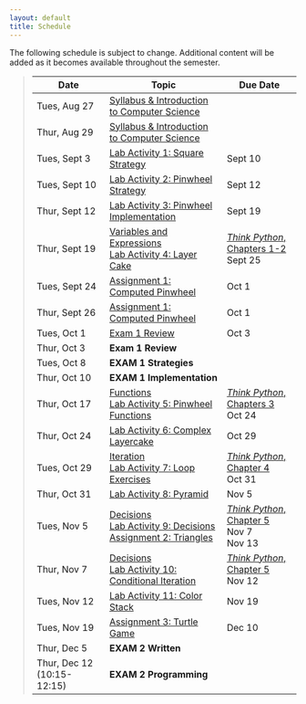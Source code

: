 ```yaml
---
layout: default
title: Schedule
---
```


The following schedule is subject to change.
Additional content will be added as it becomes available throughout the semester.


> **Date**       | **Topic**                        |  **Due Date**   |
> -------------- | -------------------------------- | ------------------ |
> Tues, Aug 27   | [Syllabus & Introduction to Computer Science](lectures/lecture0_intro.pdf)   |                    |
> Thur, Aug 29   | [Syllabus & Introduction to Computer Science](lectures/lecture0_intro.pdf)   |                    |
> Tues, Sept 3   | [Lab Activity 1: Square Strategy](labs/CS100_Lab1.pdf)  | Sept 10 |  
> Tues, Sept 10  | [Lab Activity 2: Pinwheel Strategy](labs/CS100_Lab2.pdf)  | Sept 12 |  
> Thur, Sept 12  | [Lab Activity 3: Pinwheel Implementation](labs/CS100_Lab3.pdf)  | Sept 19 |  
> Thur, Sept 19  |  [Variables and Expressions](lectures/lecture1_variables_expressions.pdf) <br /> [Lab Activity 4: Layer Cake](labs/CS100_Lab4.pdf) | [*Think Python*, Chapters 1-2](https://greenteapress.com/wp/think-python-2e/) <br /> Sept 25 |
> Tues, Sept 24  | [Assignment 1: Computed Pinwheel](assign/CS100_Assign1.pdf)  | Oct 1 |  
> Thur, Sept 26  | [Assignment 1: Computed Pinwheel](assign/CS100_Assign1.pdf)  | Oct 1 |
> Tues, Oct 1    | [Exam 1 Review](labs/CS100_Exam1Review.pdf) | Oct 3 |
> Thur, Oct 3    | **Exam 1 Review**                 |  |
> Tues, Oct 8    | **EXAM 1 Strategies**             |  |
> Thur, Oct 10   | **EXAM 1 Implementation**         |  |
> Thur, Oct 17   |  [Functions](lectures/lecture3_functions.pdf) <br /> [Lab Activity 5: Pinwheel Functions](labs/CS100_Lab5.pdf) | [*Think Python*, Chapters 3](https://greenteapress.com/wp/think-python-2e/) <br /> Oct 24 |
> Thur, Oct 24   | [Lab Activity 6: Complex Layercake](labs/CS100_Lab6.pdf)  | Oct 29 |  
> Tues, Oct 29   |  [Iteration](lectures/lecture2_iteration.pdf) <br /> [Lab Activity 7: Loop Exercises](labs/CS100_Lab7.pdf)| [*Think Python*, Chapter 4](https://greenteapress.com/wp/think-python-2e/) <br /> Oct 31 |
> Thur, Oct 31   | [Lab Activity 8: Pyramid](labs/CS100_Lab8.pdf)  | Nov 5 |  
> Tues, Nov 5    | [Decisions](lectures/lecture4_decisions.pdf) <br /> [Lab Activity 9: Decisions](labs/CS100_Lab9.pdf) <br /> [Assignment 2: Triangles](assign/CS100_Assign2.pdf)  | [*Think Python*, Chapter 5](https://greenteapress.com/wp/think-python-2e/) <br /> Nov 7 <br /> Nov 13 |  
> Thur, Nov 7    | [Decisions](lectures/lecture4_decisions.pdf) <br /> [Lab Activity 10: Conditional Iteration](labs/CS100_Lab10.pdf) | [*Think Python*, Chapter 5](https://greenteapress.com/wp/think-python-2e/) <br /> Nov 12 |  
> Tues, Nov 12   | [Lab Activity 11: Color Stack](labs/CS100_Lab11.pdf) | Nov 19 |  
> Tues, Nov 19   | [Assignment 3: Turtle Game](assign/CS100_Assign3.pdf) | Dec 10 |  
> Thur, Dec 5    | **EXAM 2 Written** |  |  
> Thur, Dec 12 (10:15-12:15)   | **EXAM 2 Programming** |  |  



<!--
>| Fri, Oct 26    |  [Iteration](lectures/lecture2_iteration.pdf)                                 | [*Think Python*, Chapter 4](https://greenteapress.com/wp/think-python-2e/)      |
>| Fri, Nov 9     |  [Decisions](lectures/lecture4_decisions.pdf)                                 | [*Think Python*, Chapter 5](https://greenteapress.com/wp/think-python-2e/)      |
>| Fri, Dec 7     |  **EXAM 2 Written**                |                                          |
>| Fri, Dec 14    |  **FINAL EXAM Programming**        |                                          |
-->
